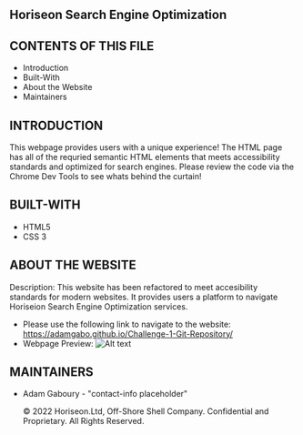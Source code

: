 Horiseon Search Engine Optimization
---------------------

CONTENTS OF THIS FILE
---------------------
 * Introduction
 * Built-With
 * About the Website  
 * Maintainers

INTRODUCTION
------------
This webpage provides users with a unique experience! The HTML page has all of the requried semantic HTML elements that meets accessibility standards and optimized for search engines. 
Please review the code via the Chrome Dev Tools to see whats behind the curtain! 

BUILT-WITH
----------
* HTML5 
* CSS 3

ABOUT THE WEBSITE
-----------------
Description: This website has been refactored to meet accesibility standards for modern websites. It provides users a platform to navigate Horiseion Search Engine Optimization services. 

* Please use the following link to navigate to the website: https://adamgabo.github.io/Challenge-1-Git-Repository/
* Webpage Preview: ![Alt text](/Develop/assets/images/Website%20Screenshot.PNG?raw=true "Webpage Preview")

MAINTAINERS
-----------
* Adam Gaboury - "contact-info placeholder"


   © 2022 Horiseon.Ltd, Off-Shore Shell Company. Confidential and Proprietary. All Rights Reserved. 